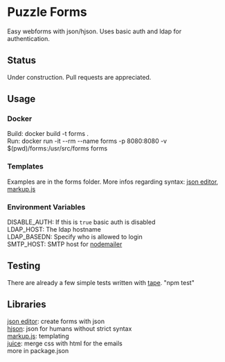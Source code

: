 # Puzzle Forms
Easy webforms with json/hjson. Uses basic auth and ldap for authentication.

## Status
Under construction. Pull requests are appreciated.

## Usage
### Docker
Build: docker build -t forms . <br>
Run: docker run -it --rm --name forms -p 8080:8080 -v $(pwd)/forms:/usr/src/forms forms

### Templates
Examples are in the forms folder. More infos regarding syntax: [json editor](https://www.npmjs.com/package/json-editor), [markup.js](https://github.com/adammark/Markup.js/)

### Environment Variables
DISABLE_AUTH: If this is `true` basic auth is disabled<br>
LDAP_HOST: The ldap hostname<br>
LDAP_BASEDN: Specify who is allowed to login<br>
SMTP_HOST: SMTP host for [nodemailer](https://github.com/andris9/Nodemailer)

## Testing
There are already a few simple tests written with [tape](https://www.npmjs.com/package/tape). "npm test"

## Libraries
[json editor](https://www.npmjs.com/package/json-editor): create forms with json<br>
[hjson](https://www.npmjs.com/package/json-editor): json for humans without strict syntax<br>
[markup.js](https://github.com/adammark/Markup.js/): templating<br>
[juice](https://www.npmjs.com/package/juice): merge css with html for the emails<br>
more in package.json
